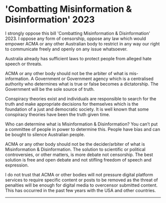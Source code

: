 # 'Combatting Misinformation & Disinformation' 2023

I strongly oppose this bill 'Combatting Misinformation & Disinformation' 2023. I oppose any form of
censorship, oppose any law which would empower ACMA or any other Australian body to restrict in
any way our right to communicate freely and openly on any issue whatsoever.

Australia already has sufficient laws to protect people from alleged hate speech or threats.

ACMA or any other body should not be the arbiter of what is mis-information. A Government or
Government agency which is a centralised authority who determines what is true or false becomes a
dictatorship. The Government will be the sole source of truth.

Conspiracy theories exist and individuals are responsible to search for the truth and make
appropriate decisions for themselves which is the foundation of a just and democratic society. It is
well known that some conspiracy theories have been the truth given time.

Who can determine what is Misinformation & Disinformation? You can’t put a committee of people
in power to determine this. People have bias and can be bought to silence Australian people.

ACMA or any other body should not be the decider/arbiter of what is Misinformation &
Disinformation. The solution to scientific or political controversies, or other matters, is more debate
not censorship. The best solution is free and open debate and not stifling freedom of speech and
expression.

I do not trust that ACMA or other bodies will not pressure digital platform services to require specific
content or posts to be removed as the threat of penalties will be enough for digital media to overcensor submitted content. This has occurred in the past few years with the USA and other countries.


-----

